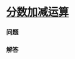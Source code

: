 # [分数加减运算](https://leetcode-cn.com/problems/fraction-addition-and-subtraction)

### 问题

### 解答

```

```

